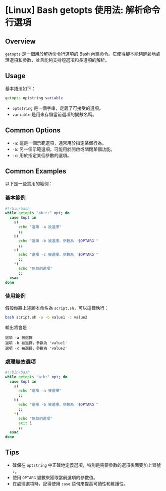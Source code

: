 # [Linux] Bash getopts 使用法: 解析命令行選項

## Overview
`getopts` 是一個用於解析命令行選項的 Bash 內建命令。它使得腳本能夠輕鬆地處理選項和參數，並且能夠支持短選項和長選項的解析。

## Usage
基本語法如下：
```bash
getopts optstring variable
```
- `optstring` 是一個字串，定義了可接受的選項。
- `variable` 是用來存儲當前選項的變數名稱。

## Common Options
- `-a`: 這是一個示範選項，通常用於指定某個行為。
- `-b`: 另一個示範選項，可能用於開啟或關閉某個功能。
- `-c`: 用於指定某個參數的選項。

## Common Examples
以下是一些實用的範例：

### 基本範例
```bash
#!/bin/bash
while getopts "ab:c:" opt; do
  case $opt in
    a)
      echo "選項 -a 被選擇"
      ;;
    b)
      echo "選項 -b 被選擇，參數為 '$OPTARG'"
      ;;
    c)
      echo "選項 -c 被選擇，參數為 '$OPTARG'"
      ;;
    *)
      echo "無效的選項"
      ;;
  esac
done
```

### 使用範例
假設你將上述腳本命名為 `script.sh`，可以這樣執行：
```bash
bash script.sh -a -b value1 -c value2
```
輸出將會是：
```
選項 -a 被選擇
選項 -b 被選擇，參數為 'value1'
選項 -c 被選擇，參數為 'value2'
```

### 處理無效選項
```bash
#!/bin/bash
while getopts "a:b:" opt; do
  case $opt in
    a)
      echo "選項 -a 被選擇"
      ;;
    b)
      echo "選項 -b 被選擇，參數為 '$OPTARG'"
      ;;
    *)
      echo "無效的選項"
      exit 1
      ;;
  esac
done
```

## Tips
- 確保在 `optstring` 中正確地定義選項，特別是需要參數的選項後面要加上冒號 `:`。
- 使用 `OPTARG` 變數來獲取當前選項的參數值。
- 在處理選項時，記得使用 `case` 語句來提高可讀性和維護性。
